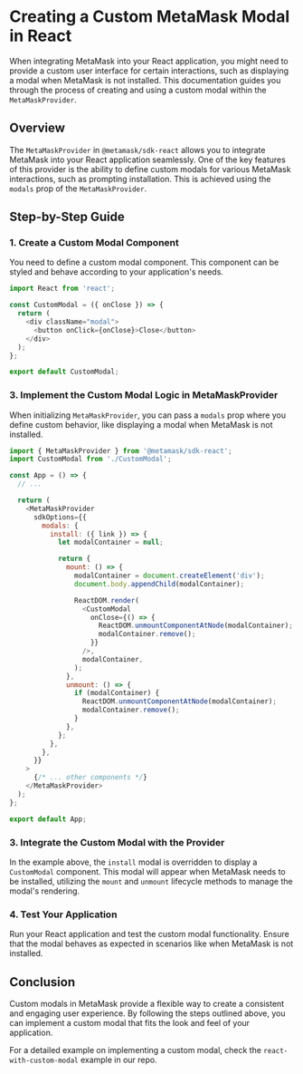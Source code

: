 # Creating a Custom MetaMask Modal in React

When integrating MetaMask into your React application, you might need to provide a custom user interface for certain interactions, such as displaying a modal when MetaMask is not installed. This documentation guides you through the process of creating and using a custom modal within the `MetaMaskProvider`.

## Overview

The `MetaMaskProvider` in `@metamask/sdk-react` allows you to integrate MetaMask into your React application seamlessly. One of the key features of this provider is the ability to define custom modals for various MetaMask interactions, such as prompting installation. This is achieved using the `modals` prop of the `MetaMaskProvider`.

## Step-by-Step Guide

### 1. Create a Custom Modal Component

You need to define a custom modal component. This component can be styled and behave according to your application's needs.

```javascript
import React from 'react';

const CustomModal = ({ onClose }) => {
  return (
    <div className="modal">
      <button onClick={onClose}>Close</button>
    </div>
  );
};

export default CustomModal;
```

### 3. Implement the Custom Modal Logic in MetaMaskProvider

When initializing `MetaMaskProvider`, you can pass a `modals` prop where you define custom behavior, like displaying a modal when MetaMask is not installed.

```javascript
import { MetaMaskProvider } from '@metamask/sdk-react';
import CustomModal from './CustomModal';

const App = () => {
  // ...

  return (
    <MetaMaskProvider
      sdkOptions={{
        modals: {
          install: ({ link }) => {
            let modalContainer = null;

            return {
              mount: () => {
                modalContainer = document.createElement('div');
                document.body.appendChild(modalContainer);

                ReactDOM.render(
                  <CustomModal
                    onClose={() => {
                      ReactDOM.unmountComponentAtNode(modalContainer);
                      modalContainer.remove();
                    }}
                  />,
                  modalContainer,
                );
              },
              unmount: () => {
                if (modalContainer) {
                  ReactDOM.unmountComponentAtNode(modalContainer);
                  modalContainer.remove();
                }
              },
            };
          },
        },
      }}
    >
      {/* ... other components */}
    </MetaMaskProvider>
  );
};

export default App;
```

### 3. Integrate the Custom Modal with the Provider

In the example above, the `install` modal is overridden to display a `CustomModal` component. This modal will appear when MetaMask needs to be installed, utilizing the `mount` and `unmount` lifecycle methods to manage the modal's rendering.

### 4. Test Your Application

Run your React application and test the custom modal functionality. Ensure that the modal behaves as expected in scenarios like when MetaMask is not installed.

## Conclusion

Custom modals in MetaMask provide a flexible way to create a consistent and engaging user experience. By following the steps outlined above, you can implement a custom modal that fits the look and feel of your application.

For a detailed example on implementing a custom modal, check the `react-with-custom-modal` example in our repo.
